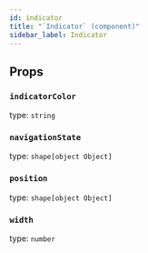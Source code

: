 ```yaml
---
id: indicator
title: "`Indicator` (component)"
sidebar_label: Indicator
---
```



Props
-----

### `indicatorColor`

type: `string`


### `navigationState`

type: `shape[object Object]`


### `position`

type: `shape[object Object]`


### `width`

type: `number`

